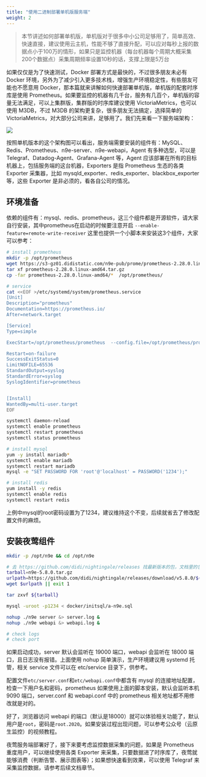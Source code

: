 ```yaml
---
title: "使用二进制部署单机版服务端"
weight: 2
---
```


> 本节讲述如何部署单机版，单机版对于很多中小公司足够用了，简单高效、快速直接，建议使用云主机，性能不够了直接升配，可以应对每秒上报的数据点小于100万的情形，如果只是监控机器（每台机器每个周期大概采集200个数据点）采集周期频率设置10秒的话，支撑上限是5万台

如果仅仅是为了快速测试，Docker 部署方式是最快的，不过很多朋友未必有 Docker 环境，另外为了减少引入更多技术栈，增强生产环境稳定性，有些朋友可能也不愿意用 Docker，那本篇就来讲解如何快速部署单机版，单机版的配套时序库是使用 Prometheus。如果要监控的机器有几千台，服务有几百个，单机版的容量无法满足，可以上集群版，集群版的时序库建议使用 VictoriaMetrics，也可以使用 M3DB，不过 M3DB 的架构更复杂，很多朋友无法搞定，选择简单的 VictoriaMetrics，对大部分公司来讲，足够用了。我们先来看一下服务端架构：

![](/install/standalone.png?width=500px)

按照单机版本的这个架构图可以看出，服务端需要安装的组件有：MySQL、Redis、Prometheus、n9e-server、n9e-webapi，Agent 有多种选型，可以是 Telegraf、Datadog-Agent、Grafana-Agent 等，Agent 应该部署在所有的目标机器上，包括服务端的这台机器，Exporters 是指 Prometheus 生态的各类 Exporter 采集器，比如 mysqld_exporter、redis_exporter、blackbox_exporter 等，这些 Exporter 是非必须的，看各自公司的情况。

## 环境准备

依赖的组件有：mysql、redis、prometheus，这三个组件都是开源软件，请大家自行安装，其中prometheus在启动的时候要注意开启 `--enable-feature=remote-write-receiver` 这里也提供一个小脚本来安装这3个组件，大家可以参考：

```bash
# install prometheus
mkdir -p /opt/prometheus
wget https://s3-gz01.didistatic.com/n9e-pub/prome/prometheus-2.28.0.linux-amd64.tar.gz -O prometheus-2.28.0.linux-amd64.tar.gz
tar xf prometheus-2.28.0.linux-amd64.tar.gz
cp -far prometheus-2.28.0.linux-amd64/*  /opt/prometheus/

# service 
cat <<EOF >/etc/systemd/system/prometheus.service
[Unit]
Description="prometheus"
Documentation=https://prometheus.io/
After=network.target

[Service]
Type=simple

ExecStart=/opt/prometheus/prometheus  --config.file=/opt/prometheus/prometheus.yml --storage.tsdb.path=/opt/prometheus/data --web.enable-lifecycle --enable-feature=remote-write-receiver --query.lookback-delta=2m 

Restart=on-failure
SuccessExitStatus=0
LimitNOFILE=65536
StandardOutput=syslog
StandardError=syslog
SyslogIdentifier=prometheus


[Install]
WantedBy=multi-user.target
EOF

systemctl daemon-reload
systemctl enable prometheus
systemctl restart prometheus
systemctl status prometheus

# install mysql
yum -y install mariadb*
systemctl enable mariadb
systemctl restart mariadb
mysql -e "SET PASSWORD FOR 'root'@'localhost' = PASSWORD('1234');"

# install redis
yum install -y redis
systemctl enable redis
systemctl restart redis
```

上例中mysql的root密码设置为了1234，建议维持这个不变，后续就省去了修改配置文件的麻烦。

## 安装夜莺组件

```bash
mkdir -p /opt/n9e && cd /opt/n9e

# 去 https://github.com/didi/nightingale/releases 找最新版本的包，文档里的包地址可能已经不是最新的了
tarball=n9e-5.8.0.tar.gz
urlpath=https://github.com/didi/nightingale/releases/download/v5.8.0/${tarball}
wget $urlpath || exit 1

tar zxvf ${tarball}

mysql -uroot -p1234 < docker/initsql/a-n9e.sql

nohup ./n9e server &> server.log &
nohup ./n9e webapi &> webapi.log &

# check logs
# check port
```

如果启动成功，server 默认会监听在 19000 端口，webapi 会监听在 18000 端口，且日志没有报错。上面使用 nohup 简单演示，生产环境建议用 systemd 托管，相关 service 文件可以在 etc/service 目录下，供参考。

配置文件`etc/server.conf`和`etc/webapi.conf`中都含有 mysql 的连接地址配置，检查一下用户名和密码，prometheus 如果使用上面的脚本安装，默认会监听本机 9090 端口，server.conf 和 webapi.conf 中的 prometheus 相关地址都不用修改就是对的。

好了，浏览器访问 webapi 的端口（默认是18000）就可以体验相关功能了，默认用户是`root`，密码是`root.2020`。如果安装过程出现问题，可以参考公众号（云原生监控）的视频教程。

夜莺服务端部署好了，接下来要考虑监控数据采集的问题，如果是 Prometheus 重度用户，可以继续使用各类 Exporter 来采集，只要数据进了时序库了，夜莺就能够消费（判断告警、展示图表等）；如果想快速看到效果，可以使用 Telegraf 来采集监控数据，请参考后续文档章节。
